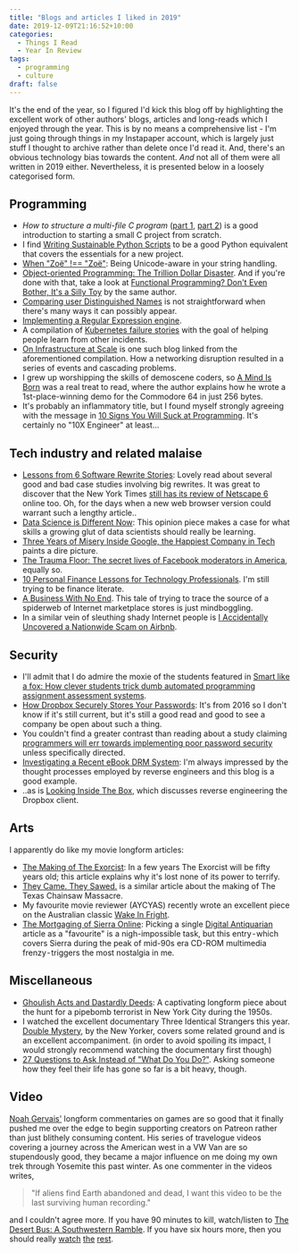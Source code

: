 ```yaml
---
title: "Blogs and articles I liked in 2019"
date: 2019-12-09T21:16:52+10:00
categories:
  - Things I Read
  - Year In Review
tags:
  - programming
  - culture
draft: false
---
```

It's the end of the year, so I figured I'd kick this blog off by highlighting the excellent work of other authors' blogs, articles and long-reads which I enjoyed through the year. This is by no means a comprehensive list - I'm just going through things in my Instapaper account, which is largely just stuff I thought to archive rather than delete once I'd read it. And, 
there's an obvious technology bias towards the content. *And* not all of them were all written in 2019 either. Nevertheless, it is presented below in a loosely categorised form.

## Programming

* *How to structure a multi-file C program* ([part 1](https://opensource.com/article/19/7/structure-multi-file-c-part-1), [part 2](https://opensource.com/article/19/7/structure-multi-file-c-part-2)) is a good introduction to starting a small C project from scratch.
* I find [Writing Sustainable Python Scripts](https://vincent.bernat.ch/en/blog/2019-sustainable-python-script) to be a good Python equivalent that covers the essentials for a new project.
* [When "Zoë" !== "Zoë"](https://withblue.ink/2019/03/11/why-you-need-to-normalize-unicode-strings.html): Being Unicode-aware in your string handling.
* [Object-oriented Programming: The Trillion Dollar Disaster](https://medium.com/better-programming/object-oriented-programming-the-trillion-dollar-disaster-92a4b666c7c7?). And if you're done with that, take a look at [Functional Programming? Don't Even Bother, It's a Silly Toy](https://medium.com/better-programming/fp-toy-7f52ea0a947e) by the same author.
* [Comparing user Distinguished Names](https://frasertweedale.github.io/blog-redhat/posts/2019-05-28-a-dn-is-not-a-string.html) is not straightforward when there's many ways it can possibly appear. 
* [Implementing a Regular Expression engine](https://deniskyashif.com/implementing-a-regular-expression-engine/).
* A compilation of [Kubernetes failure stories](https://github.com/hjacobs/kubernetes-failure-stories) with the goal of helping people learn from other incidents.
* [On Infrastructure at Scale](https://medium.com/@daniel.p.woods/on-infrastructure-at-scale-a-cascading-failure-of-distributed-systems-7cff2a3cd2df) is one such blog linked from the aforementioned compilation. How a networking disruption resulted in a series of events and cascading problems.
* I grew up worshipping the skills of demoscene coders, so [A Mind Is Born](https://linusakesson.net/scene/a-mind-is-born/) was a real treat to read, where the author explains how he wrote a 1st-place-winning demo for the Commodore 64 in just 256 bytes.
* It's probably an inflammatory title, but I found myself strongly agreeing with the message in [10 Signs You Will Suck at Programming](https://blog.usejournal.com/10-signs-you-will-suck-at-programming-5497a6a52c5c). It's certainly no "10X Engineer" at least...

## Tech industry and related malaise

* [Lessons from 6 Software Rewrite Stories](https://medium.com/@herbcaudill/lessons-from-6-software-rewrite-stories-635e4c8f7c22): Lovely read about several good and bad case studies involving big rewrites. It was great to discover that the New York Times [still has its review of Netscape 6](https://www.nytimes.com/2000/11/30/technology/state-of-the-art-netscape-6-browser-mixed-bag.html) online too. Oh, for the days when a new web browser version could warrant such a lengthy article..
* [Data Science is Different Now](https://veekaybee.github.io/2019/02/13/data-science-is-different/): This opinion piece makes a case for what skills a growing glut of data scientists should really be learning.
* [Three Years of Misery Inside Google, the Happiest Company in Tech](https://www.wired.com/story/inside-google-three-years-misery-happiest-company-tech/) paints a dire picture.
* [The Trauma Floor: The secret lives of Facebook moderators in America](https://www.theverge.com/2019/2/25/18229714/cognizant-facebook-content-moderator-interviews-trauma-working-conditions-arizona), equally so.
* [10 Personal Finance Lessons for Technology Professionals](https://www.troyhunt.com/10-personal-finance-lessons-for-technology-professionals/). I'm still trying to be finance literate.
* [A Business With No End](https://www.nytimes.com/interactive/2018/11/27/style/what-is-inside-this-internet-rabbit-hole.html). This tale of trying to trace the source of a spiderweb of Internet marketplace stores is just mindboggling.
* In a similar vein of sleuthing shady Internet people is [I Accidentally Uncovered a Nationwide Scam on Airbnb](https://www.vice.com/en_au/article/43k7z3/nationwide-fake-host-scam-on-airbnb).

## Security

* I'll admit that I do admire the moxie of the students featured in [Smart like a fox: How clever students trick dumb automated programming assignment assessment systems](https://www.researchgate.net/publication/330752881_Smart_like_a_fox_How_clever_students_trick_dumb_automated_programming_assignment_assessment_systems).
* [How Dropbox Securely Stores Your Passwords](https://blogs.dropbox.com/tech/2016/09/how-dropbox-securely-stores-your-passwords/): It's from 2016 so I don't know if it's still current, but it's still a good read and good to see a company be open about such a thing.
* You couldn't find a greater contrast than reading about a study claiming [programmers will err towards implementing poor password security](https://www.zdnet.com/article/study-shows-programmers-will-take-the-easy-way-out-and-not-implement-proper-password-security/) unless specifically directed.
* [Investigating a Recent eBook DRM System](https://yingtongli.me/blog/2019/03/28/drm2.html): I'm always impressed by the thought processes employed by reverse engineers and this blog is a good example.
* ..as is [Looking Inside The Box](https://anvilventures.com/blog/looking-inside-the-box.html), which discusses reverse engineering the Dropbox client.

## Arts

I apparently do like my movie longform articles:

* [The Making of The Exorcist](https://www.americamagazine.org/arts-culture/2019/10/25/making-exorcist): In a few years The Exorcist will be fifty years old; this article explains why it's lost none of its power to terrify.
* [They Came. They Sawed.](https://www.texasmonthly.com/articles/they-came-they-sawed/) is a similar article about the making of The Texas Chainsaw Massacre.
* My favourite movie reviewer (AYCYAS) recently wrote an excellent piece on the Australian classic [Wake In Fright](https://andyoucallyourselfascientist.com/2019/11/13/wake-in-fright-1971/).
* [The Mortgaging of Sierra Online](https://www.filfre.net/2019/07/the-mortgaging-of-sierra-online/): Picking a single [Digital Antiquarian](https://www.filfre.net/) article as a "favourite" is a nigh-impossible task, but this entry - which covers Sierra during the peak of mid-90s era CD-ROM multimedia frenzy - triggers the most nostalgia in me.

## Miscellaneous

* [Ghoulish Acts and Dastardly Deeds](https://www.damninteresting.com/ghoulish-acts-dastardly-deeds/): A captivating longform piece about the hunt for a pipebomb terrorist in New York City during the 1950s.
* I watched the excellent documentary Three Identical Strangers this year. [Double Mystery](https://www.newyorker.com/magazine/1995/08/07/double-mystery), by the New Yorker, covers some related ground and is an excellent accompaniment. (in order to avoid spoiling its impact, I would strongly recommend watching the documentary first though)
* [27 Questions to Ask Instead of "What Do You Do?"](https://www.fastcompany.com/3054667/27-questions-to-ask-instead-of-what-do-you-do). Asking someone how they feel their life has gone so far is a bit heavy, though.

## Video

[Noah Gervais'](https://www.youtube.com/user/broadcaststsatic/feed) longform commentaries on games are so good that it finally pushed me over the edge to begin supporting creators on Patreon rather than just blithely consuming content. His series of travelogue videos covering a journey across the American west in a VW Van are so stupendously good, they became a major influence on me doing my own trek through Yosemite this past winter. As one commenter in the videos writes,

> "If aliens find Earth abandoned and dead, I want this video to be the last surviving human recording."

and I couldn't agree more. If you have 90 minutes to kill, watch/listen to [The Desert Bus: A Southwestern Ramble](https://www.youtube.com/watch?v=-naJR_rhkUM). If you have six hours more, then you should really [watch](https://www.youtube.com/watch?v=FD_-b06JJtE) [the](https://www.youtube.com/watch?v=89sOyZdtVA0) [rest](https://www.youtube.com/watch?v=ByRKF1INOcU).